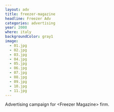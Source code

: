```yaml
---
layout: adv
title: freezer-magazine
headline: Freezer Adv
categories: advertising
year: 2000
where: italy
backgroundColor: gray1
image:
  - 01.jpg
  - 02.jpg
  - 03.jpg
  - 04.jpg
  - 05.jpg
  - 06.jpg
  - 07.jpg
  - 08.jpg
  - 09.jpg
  - 10.jpg
  - 11.jpg
---
```


Advertising campaign for &lt;Freezer Magazine&gt; firm.
